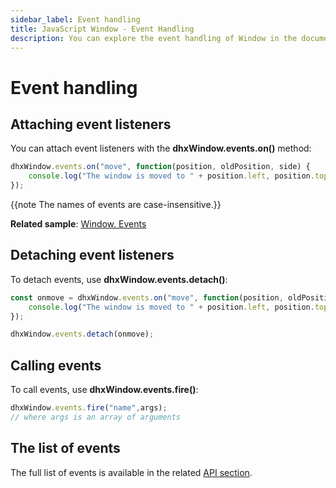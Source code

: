 ```yaml
---
sidebar_label: Event handling
title: JavaScript Window - Event Handling 
description: You can explore the event handling of Window in the documentation of the DHTMLX JavaScript UI library. Browse developer guides and API reference, try out code examples and live demos, and download a free 30-day evaluation version of DHTMLX Suite 7.
---
```


# Event handling

## Attaching event listeners

You can attach event listeners with the **dhxWindow.events.on()** method:

~~~js
dhxWindow.events.on("move", function(position, oldPosition, side) {
    console.log("The window is moved to " + position.left, position.top)
});
~~~

{{note The names of events are case-insensitive.}}

**Related sample**: [Window. Events](https://snippet.dhtmlx.com/jfu4upwd)

## Detaching event listeners

To detach events, use **dhxWindow.events.detach()**:

~~~js
const onmove = dhxWindow.events.on("move", function(position, oldPosition, side) {
    console.log("The window is moved to " + position.left, position.top)
});

dhxWindow.events.detach(onmove);
~~~

## Calling events

To call events, use **dhxWindow.events.fire()**:

~~~js
dhxWindow.events.fire("name",args);
// where args is an array of arguments
~~~

## The list of events

The full list of events is available in the related [API section](window/api/api_overview.md#events).
